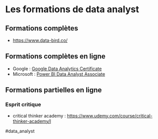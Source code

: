 # Les formations de data analyst

## Formations complètes

- https://www.data-bird.co/

## Formations complètes en ligne

- Google : [Google Data Analytics Certificate][google]
- Microsoft : [Power BI Data Analyst Associate][microsoft]

[microsoft]: https://docs.microsoft.com/en-us/learn/certifications/power-bi-data-analyst-associate/
[google]: https://grow.google/certificates/data-analytics/

## Formations partielles en ligne

### Esprit critique

- critical thinker academy : https://www.udemy.com/course/critical-thinker-academy/l

#data_analyst 